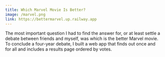 ```yaml
---
title: Which Marvel Movie Is Better?
image: /marvel.png
link: https://bettermarvel.up.railway.app
---
```


The most important question I had to find the answer for, or at least settle a debate between friends and myself, was which is the better Marvel movie. To conclude a four-year debate, I built a web app that finds out once and for all and includes a results page ordered by votes.
